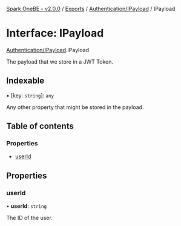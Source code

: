 [Spark OneBE - v2.0.0](../README.md) / [Exports](../modules.md) / [Authentication/IPayload](../modules/Authentication_IPayload.md) / IPayload

# Interface: IPayload

[Authentication/IPayload](../modules/Authentication_IPayload.md).IPayload

The payload that we store in a JWT Token.

## Indexable

▪ [key: `string`]: `any`

Any other property that might be stored in the payload.

## Table of contents

### Properties

- [userId](Authentication_IPayload.IPayload.md#userid)

## Properties

### userId

• **userId**: `string`

The ID of the user.
